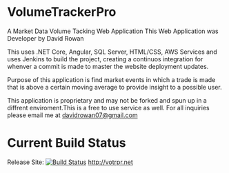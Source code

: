 # VolumeTrackerPro
A Market Data Volume Tacking Web Application
This Web Application was Developer by David Rowan

This uses .NET Core, Angular, SQL Server, HTML/CSS, AWS Services and uses Jenkins to build the project, creating a continuos integration for whenver a commit is made to master the website deployment updates.

Purpose of this application is find market events in which a trade is made that is above a certain moving average to provide insight
to a possible user.

This application is proprietary and may not be forked and spun up in a diffrent enviroment.This is a free to use service as well. For all inquiries please email me at davidrowan07@gmail.com
# Current Build Status
Release Site: [![Build Status](http://ec2-18-223-100-157.us-east-2.compute.amazonaws.com:8080/buildStatus/icon?job=volumetrackerpro)](http://ec2-18-223-100-157.us-east-2.compute.amazonaws.com:8080/job/volumetrackerpro/) http://votrpr.net
